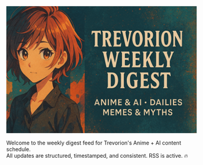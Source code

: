 
<img src="/assets/Banner.png" alt="Trevorion Weekly Digest Banner" style="width: 640px; height: auto;" />

Welcome to the weekly digest feed for Trevorion's Anime + AI content schedule.  
All updates are structured, timestamped, and consistent. RSS is active. 🔥
